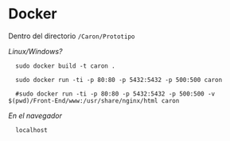 # Docker

Dentro del directorio `/Caron/Prototipo`

*Linux/Windows?*

      sudo docker build -t caron .

      sudo docker run -ti -p 80:80 -p 5432:5432 -p 500:500 caron

      #sudo docker run -ti -p 80:80 -p 5432:5432 -p 500:500 -v $(pwd)/Front-End/www:/usr/share/nginx/html caron

*En el navegador*

      localhost
